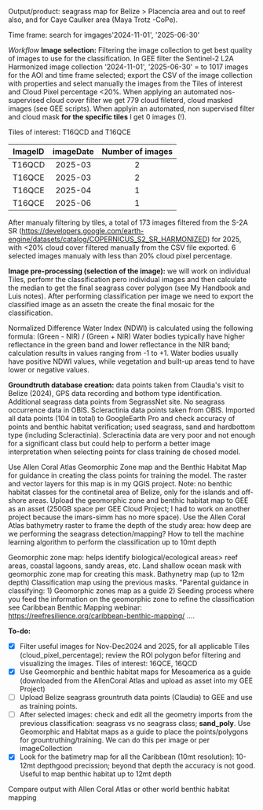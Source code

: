 Output/product: seagrass map for Belize > Placencia area and out to reef also, and for Caye Caulker area (Maya Trotz -CoPe).

Time frame: search for imgages'2024-11-01', '2025-06-30' 


_Workflow_
**Image selection:** Filtering the image collection to get best quality of images to use for the classification. In GEE filter the Sentinel-2 L2A Harmonized image collection '2024-11-01', '2025-06-30' = to 1017 images for the AOI and time frame selected; export the CSV of the image collection with properties and select manually the images from the Tiles of interest and Cloud Pixel percentage <20%. When applying an automated nos-supervised cloud cover filter we get 779 cloud fileterd, cloud masked images (see GEE scripts). When applyin an automated, non supervised filter and cloud mask **for the specific tiles** I get 0 images (!).



Tiles of interest: T16QCD and T16QCE

|ImageID|imageDate|Number of images|
|:-----:|:-------:|:--------------:|
|T16QCD|2025-03| 2 |
|T16QCE|2025-03| 2 |
|T16QCE|2025-04| 1 |
|T16QCE|2025-06| 1 |

After manualy filtering by tiles, a total of 173 images filtered from the S-2A SR (https://developers.google.com/earth-engine/datasets/catalog/COPERNICUS_S2_SR_HARMONIZED) for 2025, with <20% cloud cover filtered manually from the CSV file exported. 6 selected images manualy with less than 20% cloud pixel percentage. 



**Image pre-processing (selection of the image):** we will work on individual Tiles, perfomr the classification pero individual images and then calculate the median to get the final seagrass cover polygon (see My Handbook and Luis notes). After performing classification per image we need to export the classified image as an assetn the create the final mosaic for the classification.

Normalized Difference Water Index (NDWI) is calculated using the following formula: (Green - NIR) / (Green + NIR) Water bodies typically have higher reflectance in the green band and lower reflectance in the NIR band; calculation results in values ranging from -1 to +1. Water bodies usually have positive NDWI values, while vegetation and built-up areas tend to have lower or negative values. 

**Groundtruth database creation:** data points taken from Claudia's visit to Belize (2024), GPS data recording and bothom type identification. Additional seagrass data points from SegrassNet site. No seagrass occurrence data in OBIS. Scleractinia data points taken from OBIS. Imported all data points (104 in total) to GoogleEarth Pro and check accuracy of points and benthic habitat verification; used seagrass, sand and hardbottom type (including Scleractinia). Scleractinia data are very poor and not enough for a significant class but could help to perform a better image interpretation when selecting points for class training de chosed model. 

Use Allen Coral Atlas Geomorphic Zone map and the Benthic Habitat Map for guidance in creating the class points for training the model. The raster and vector layers for this map is in my QGIS project. Note: no benthic habitat classes for the continetal area of Belize, only for the islands and off-shore areas.
Upload the geomorphic zone and benthic habitat map to GEE as an asset (250GB space per GEE Cloud Project; I had to work on another project because the imars-simm has no more space).
Use the Allen Coral Atlas bathymetry raster to frame the depth of the study area: how deep are we performing the seagrass detection/mapping? How to tell the machine learning algorithm to perform the classification up to 10mt depth

Geomorphic zone map: helps identify biological/ecological areas> reef areas, coastal lagoons, sandy areas, etc. Land shallow ocean mask with geomorphic zone map for creating this mask.
Bathynetry map (up to 12m depth)
Classification map using the previous masks. "Parental guidance in classifying: 1) Geomorphic zones map as a guide 2) Seeding process where you feed the information on the geomorphic zone to refine the classification
see Caribbean Benthic Mapping webinar: https://reefresilience.org/caribbean-benthic-mapping/
....

**To-do:**

- [x] Filter useful images for Nov-Dec2024 and 2025, for all applicable Tiles (cloud_pixel_percentage); review the ROI polygon befor filtering and visualizing the images. Tiles of interest: 16QCE, 16QCD
- [x] Use Geomorphic and benthic habitat maps for Mesoamerica as a guide (downloaded from the AllenCoral Atlas and upload as asset into my GEE Project)
- [ ] Upload Belize seagrass grountruth data points (Claudia) to GEE and use as training points.
- [ ] After selected images: check and edit all the geometry imports from the previous classification: seagrass vs no seagrass class; **sand_poly**. Use Geomorphic and Habitat maps as a guide to place the points/polygons for grountruthing/training. We can do this per image or per imageCollection
- [x] Look for the batimetry map for all the Caribbean (10mt resolution): 10-12mt depthgood precission; beyond that depth the accuracy is not good. Useful to map benthic habitat up to 12mt depth

Compare output with Allen Coral Atlas or other world benthic habitat mapping 
  








